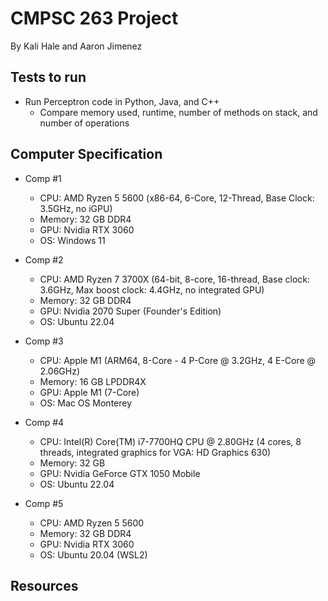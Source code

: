 # CMPSC 263 Project

By Kali Hale and Aaron Jimenez

## Tests to run

- Run Perceptron code in Python, Java, and C++
   + Compare memory used, runtime, number of methods on stack, and number of operations

## Computer Specification
* Comp #1
    * CPU: AMD Ryzen 5 5600 (x86-64, 6-Core, 12-Thread, Base Clock: 3.5GHz, no iGPU)
    * Memory: 32 GB DDR4
    * GPU: Nvidia RTX 3060
    * OS: Windows 11

* Comp #2
    * CPU: AMD Ryzen 7 3700X (64-bit, 8-core, 16-thread, Base clock: 3.6GHz, Max boost clock: 4.4GHz, no integrated GPU)
    * Memory: 32 GB DDR4
    * GPU: Nvidia 2070 Super (Founder's Edition)
    * OS: Ubuntu 22.04

* Comp #3
    * CPU: Apple M1 (ARM64, 8-Core - 4 P-Core @ 3.2GHz, 4 E-Core @ 2.06GHz)
    * Memory: 16 GB LPDDR4X
    * GPU: Apple M1 (7-Core)
    * OS: Mac OS Monterey

* Comp #4
    * CPU: Intel(R) Core(TM) i7-7700HQ CPU @ 2.80GHz (4 cores, 8 threads, integrated graphics for VGA: HD Graphics 630)
    * Memory: 32 GB
    * GPU: Nvidia GeForce GTX 1050 Mobile
    * OS: Ubuntu 22.04

* Comp #5
    * CPU: AMD Ryzen 5 5600
    * Memory: 32 GB DDR4
    * GPU: Nvidia RTX 3060
    * OS: Ubuntu 20.04 (WSL2)
    
## Resources


